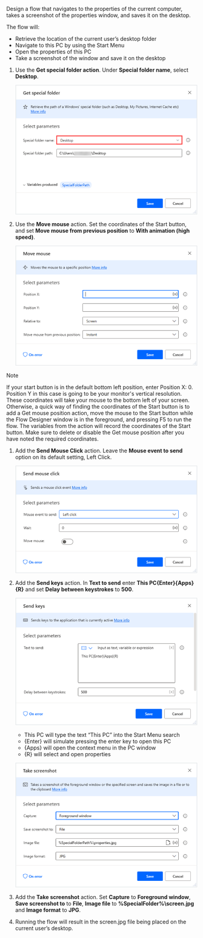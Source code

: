 Design a flow that navigates to the properties of the current computer, takes a screenshot of the properties window, and saves it on the desktop.

The flow will:
* Retrieve the location of the current user’s desktop folder
* Navigate to this PC by using the Start Menu
* Open the properties of this PC
* Take a screenshot of the window and save it on the desktop 

1. Use the **Get special folder action**. Under **Special folder name**, select **Desktop**. 

    ![get special folder exercise part one](..\media\get-special-folder-exercise-part-one.png)

1. Use the **Move mouse** action. Set the coordinates of the Start button, and set **Move mouse from previous position** to **With animation (high speed)**.

    ![move mouse exercise part two](..\media\move-mouse-exercise-part-two.png)

> [!NOTE]
> If your start button is in the default bottom left position, enter Position X: 0. Position Y in this case is going to be your monitor's vertical resolution. These coordinates will take your mouse to the bottom left of your screen. Otherwise, a quick way of finding the coordinates of the Start button is to add a Get mouse position action, move the mouse to the Start button while the Flow Designer window is in the foreground, and pressing F5 to run the flow. The variables from the action will record the coordinates of the Start button. Make sure to delete or disable the Get mouse position after you have noted the required coordinates.

1. Add the **Send Mouse Click** action. Leave the **Mouse event to send** option on its default setting, Left Click.
 
    ![send mouse click exercise part three](..\media\send-mouse-click-exercise-part-three.png)

1. Add the **Send keys** action. In **Text to send** enter **This PC{Enter}{Apps}{R}** and set **Delay between keystrokes** to **500**.

    ![send keys exercise part four](..\media\send-keys-exercise-part-four.png)

    * This PC will type the text “This PC” into the Start Menu search
    * {Enter} will simulate pressing the enter key to open this PC
    * {Apps} will open the context menu in the PC window
    * {R} will select and open properties

     ![take screenshot exercise part five](..\media\take-screenshot-exercise-part-five.png)

1. Add the **Take screenshot** action. Set **Capture** to **Foreground window**, **Save screenshot to** to **File**, **Image file** to **%SpecialFolder%\screen.jpg** and **Image format** to **JPG**.
 
1. Running the flow will result in the screen.jpg file being placed on the current user’s desktop.
